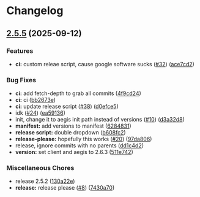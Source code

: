 # Changelog

## [2.5.5](https://github.com/AEGIS-GAME/aegis/compare/aegis-v2.6.3...aegis-v2.5.5) (2025-09-12)


### Features

* **ci:** custom releae script, cause google software sucks ([#32](https://github.com/AEGIS-GAME/aegis/issues/32)) ([ace7cd2](https://github.com/AEGIS-GAME/aegis/commit/ace7cd249f55722a733a2f0a6d418f3ec9743ce0))


### Bug Fixes

* **ci:** add fetch-depth to grab all commits ([4f9cd24](https://github.com/AEGIS-GAME/aegis/commit/4f9cd24916153270fd755ae0009e4c91261f0bed))
* **ci:** ci ([bb2673e](https://github.com/AEGIS-GAME/aegis/commit/bb2673e22aac8c09ec42851cfdcc7d6f4678c365))
* **ci:** update release script ([#38](https://github.com/AEGIS-GAME/aegis/issues/38)) ([d0efce5](https://github.com/AEGIS-GAME/aegis/commit/d0efce5b2610759530e1c0a1e8a2ccf538e5743a))
* idk ([#24](https://github.com/AEGIS-GAME/aegis/issues/24)) ([ea59136](https://github.com/AEGIS-GAME/aegis/commit/ea591367d348cce15aae46e172e5e2a19458f509))
* init, change it to aegis init path instead of versions ([#10](https://github.com/AEGIS-GAME/aegis/issues/10)) ([d3a32d8](https://github.com/AEGIS-GAME/aegis/commit/d3a32d814cb64cefd54d6c254ce6d40757caff48))
* **manifest:** add versions to manifest ([6284831](https://github.com/AEGIS-GAME/aegis/commit/62848314ce60ae1b7b03233a608f6a3c175acaee))
* **release script:** double dropdown ([b608fc2](https://github.com/AEGIS-GAME/aegis/commit/b608fc2855595c717ab6ac8295af3572e18d2f2a))
* **release-please:** hopefully this works ([#20](https://github.com/AEGIS-GAME/aegis/issues/20)) ([97da806](https://github.com/AEGIS-GAME/aegis/commit/97da806345bcbe0225263b689600508ff73120e9))
* release, ignore commits with no parents ([dd1c4d2](https://github.com/AEGIS-GAME/aegis/commit/dd1c4d25c841fee31ea3dfc82d558f89f5c0754d))
* **version:** set client and aegis to 2.6.3 ([511e742](https://github.com/AEGIS-GAME/aegis/commit/511e742296efca766fa2b6c7d4461b58a0a4998a))


### Miscellaneous Chores

* release 2.5.2 ([130a22e](https://github.com/AEGIS-GAME/aegis/commit/130a22e950b8ecbc144dbc5f4ad6b8ee9dc3ec38))
* **release:** release please ([#8](https://github.com/AEGIS-GAME/aegis/issues/8)) ([7430a70](https://github.com/AEGIS-GAME/aegis/commit/7430a703404137cb6b8f9fd0011219a34093556c))
